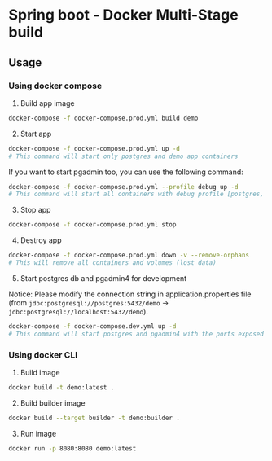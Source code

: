 # Spring boot - Docker Multi-Stage build



## Usage

### Using docker compose

1. Build app image

```bash
docker-compose -f docker-compose.prod.yml build demo
```

2. Start app

```bash
docker-compose -f docker-compose.prod.yml up -d
# This command will start only postgres and demo app containers
```

If you want to start pgadmin too, you can use the following command:

```bash
docker-compose -f docker-compose.prod.yml --profile debug up -d
# This command will start all containers with debug profile [postgres, demo] + pgadmin4
```

3. Stop app

```bash
docker-compose -f docker-compose.prod.yml stop
```

4. Destroy app

```bash
docker-compose -f docker-compose.prod.yml down -v --remove-orphans
# This will remove all containers and volumes (lost data)
```

5. Start postgres db and pgadmin4 for development

Notice: Please modify the connection string in application.properties file (from `jdbc:postgresql://postgres:5432/demo` -> `jdbc:postgresql://localhost:5432/demo`).

```bash
docker-compose -f docker-compose.dev.yml up -d
# This command will start postgres and pgadmin4 with the ports exposed
```

### Using docker CLI

1. Build image

```bash
docker build -t demo:latest .
```

2. Build builder image

```bash
docker build --target builder -t demo:builder .
```

3. Run image

```bash
docker run -p 8080:8080 demo:latest
```